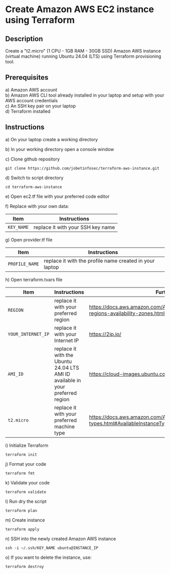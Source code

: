 # Create Amazon AWS EC2 instance using Terraform


## Description

Create a "t2.micro" (1 CPU - 1GB RAM - 30GB SSD) Amazon AWS instance (virtual machine) running Ubuntu 24.04 (LTS) using Terraform provisioning tool.



## Prerequisites

a) Amazon AWS account<br />
b) Amazon AWS CLI tool already installed in your laptop and setup with your AWS account credentials<br />
c) An SSH key pair on your laptop<br />
d) Terraform installed<br />



## Instructions

a) On your laptop create a working directory


b) In your working directory open a console window


c) Clone github repository

```
git clone https://github.com/jobetinfosec/terraform-aws-instance.git
```


d) Switch to script directory

```
cd terraform-aws-instance
```


e) Open ec2.tf file with your preferred code editor


f) Replace <PLACEHOLDERS> with your own data:

| Item | Instructions |
| --- | --- |
| `KEY_NAME` | replace it with your SSH key name |


g) Open provider.tf file

| Item | Instructions |
| --- | --- |
| `PROFILE_NAME` | replace it with the profile name created in your laptop |


h) Open terraform.tvars file


| Item | Instructions | Further info |
| --- | --- | --- |
| `REGION` | replace it with your preferred region | https://docs.aws.amazon.com/AWSEC2/latest/UserGuide/using-regions-availability-zones.html#concepts-available-regions |
| `YOUR_INTERNET_IP` | replace it with your Internet IP | https://2ip.io/ |
| `AMI_ID` | replace it with the Ubuntu 24.04 LTS AMI ID available in your preferred region | https://cloud-images.ubuntu.com/locator/ec2/ |
| `t2.micro` | replace it with your preferred machine type | https://docs.aws.amazon.com/AWSEC2/latest/UserGuide/instance-types.html#AvailableInstanceTypes |



i) Initialize Terraform

```
terraform init
```


j) Format your code

```
terraform fmt
```

k) Validate your code

```
terraform validate
```


l) Run dry the script

```
terraform plan
```


m) Create instance

```
terraform apply
```


n) SSH into the newly created Amazon AWS instance

```
ssh -i ~/.ssh/KEY_NAME ubuntu@INSTANCE_IP
```


o) If you want to delete the instance, use:

```
terraform destroy
```

